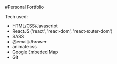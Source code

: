#Personal Portfolio

Tech used: 
- HTML/CSS/Javascript
- ReactJS ('react', 'react-dom', 'react-router-dom')
- SASS
- @emailjs/brower
- animate.css
- Google Embeded Map
- Git